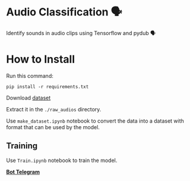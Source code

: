 # Audio Classification  🗣
Identify sounds in audio clips using Tensorflow and pydub 🗣

# How to Install
Run this command:
```
pip install -r requirements.txt
```
Download [dataset](https://drive.google.com/drive/folders/1KbjWcCG5ppVvt5w2b0kkYC6tpxBCzXH3)

Extract it in the `./raw_audios` directory.

Use `make_dataset.ipynb` notebook to convert the data into a dataset with format that can be used by the model.

## Training

Use `Train.ipynb` notebook to train the model.

[**Bot Telegram**](t.me/Python_and_Ai_bot)
